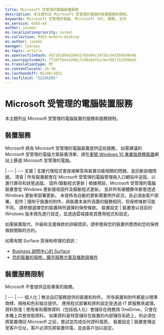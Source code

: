 ```yaml
---
title: Microsoft 受管理的電腦裝置服務
description: 本主題列出 Microsoft 受管理的電腦的裝置服務和限制。
keywords: Microsoft 受管理的電腦, Microsoft 365, 服務, 文件
ms.service: m365-md
author: jaimeo
ms.localizationpriority: normal
ms.collection: M365-modern-desktop
ms.author: jaimeo
manager: laurawi
ms.topic: article
ms.openlocfilehash: 4d7101899a204d1785d94c2475bcd433b0b99e98
ms.sourcegitcommit: ff20f5b4e3268c7c98a84fb1cbe7db7151596b6d
ms.translationtype: MT
ms.contentlocale: zh-TW
ms.lasthandoff: 05/06/2021
ms.locfileid: "52245285"
---
```

# <a name="microsoft-managed-desktop-device-services"></a>Microsoft 受管理的電腦裝置服務

本主題列出 Microsoft 受管理的電腦裝置的服務和服務限制。

## <a name="device-services"></a>裝置服務

Microsoft 將為 Microsoft 受管理的電腦裝置提供這些服務。 如需建議的 Microsoft 受管理的電腦方案裝置清單，請在[車間 Windows 10 專業版商務裝置](https://www.microsoft.com/windowsforbusiness/view-all-devices)網站上篩選 Microsoft 受管理的電腦。

 | 
 --- | ---
支援 | 支援代理程式會直接解答與裝置功能相關的問題，並診斷設備問題。
清查 | 所有裝置都會在 Microsoft 受管理的電腦管理員入口網站中追蹤，以進行庫存和狀態追蹤。
固件/驅動程式更新 | 根據預設，Microsoft 受管理的電腦裝置會從 Windows 更新接收固件及驅動程式更新。 並非所有硬體夥伴都會透過 Windows 更新來部署更新。 未發佈為自動的更新需要例外狀況，且必須由客戶部署。
配件 | 隨附于裝置的附件，與裝置本身所涵蓋的服務相同，但保修條款可能不同。 請參閱選擇您的裝置時所選擇的保修條款。 
裝置設定    | 裝置會以目前的 Windows 版本預先進行設定，並透過雲端接收其應用程式和設定。 

如需裝置取代、升級和支援條款的詳細資訊，請參閱與您的裝置供應商和您的保修條款關聯的合約。

如需有關 Surface 質保和修理的資訊：
- [Business 説明中心的 Surface](https://support.microsoft.com/hub/4339296/surface-for-business-help)
- [您的裝置的保修、擴充服務方案及條款與條件](https://support.microsoft.com/help/4040687/info-about-warranties-extended-service-plans-and-terms-conditions)


## <a name="device-service-limitations"></a>裝置服務限制

Microsoft 不會提供這些專案的服務。

 | 
 --- | ---
個人化 | 無法自訂服務提供的裝置和附件。 所有裝置和附件都是以標準商標、規格和色彩組合提供。 應用程式部署和原則設定是透過 IT 即服務來處理。
資料恢復 | 使用者和團隊資料（包括個人化）會儲存在商務用 OneDrive，只會在本機上存放快取資料。 如果資料是特意儲存在裝置的內部儲存系統上，則必須在將裝置傳回 Microsoft 之前，嘗試並完成任何資料復原。
裝置設定 | 裝置會傳送至客戶位址，客戶必須先將裝置供電，並由客戶加以設定。
